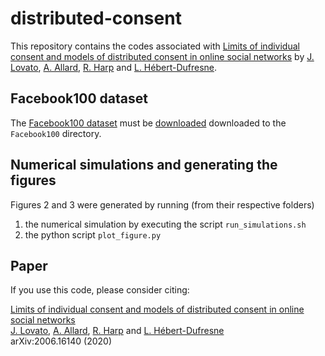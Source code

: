 # distributed-consent

This repository contains the codes associated with [Limits of individual consent and models of distributed consent in online social networks] by [J. Lovato], [A. Allard], [R. Harp] and [L. Hébert-Dufresne].


## Facebook100 dataset

The [Facebook100 dataset](https://archive.org/details/oxford-2005-facebook-matrix) must be [downloaded](https://archive.org/details/oxford-2005-facebook-matrix)  downloaded to the `Facebook100` directory.


## Numerical simulations and generating the figures

Figures 2 and 3 were generated by running (from their respective folders)

1. the numerical simulation by executing the script `run_simulations.sh`
2. the python script `plot_figure.py`


## Paper

If you use this code, please consider citing:

[Limits of individual consent and models of distributed consent in online social networks]<br/>
[J. Lovato], [A. Allard], [R. Harp] and [L. Hébert-Dufresne]<br/>
arXiv:2006.16140 (2020)<br/>


[Limits of individual consent and models of distributed consent in online social networks]: https://arxiv.org/abs/2006.16140
[J. Lovato]: http://juniperlovato.com/
[A. Allard]: http://antoineallard.info
[R. Harp]: http://www.uvm.edu/~rharp/
[L. Hébert-Dufresne]: http://laurenthebertdufresne.github.io/
